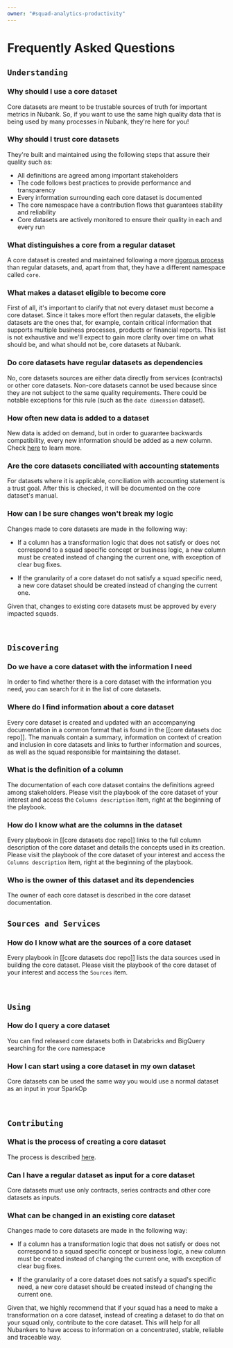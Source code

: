 ```yaml
---
owner: "#squad-analytics-productivity"
---
```



# Frequently Asked Questions

## `Understanding`

### Why should I use a core dataset

Core datasets are meant to be trustable sources of truth for important metrics in Nubank. So, if you want to use the same high quality data that is being used by many processes in Nubank, they're here for you!

### Why should I trust core datasets

They're built and maintained using the following steps that assure their quality such as:

- All definitions are agreed among important stakeholders
- The code follows best practices to provide performance and transparency
- Every information surrounding each core dataset is documented
- The core namespace have a contribution flows that guarantees stability and reliability
- Core datasets are actively monitored to ensure their quality in each and every run

### What distinguishes a core from a regular dataset

A core dataset is created and maintained following a more [rigorous process](contribution-workflow.md) than regular datasets, and, apart from that, they have a different namespace called `core`.

### What makes a dataset eligible to become core

First of all, it's important to clarify that not every dataset must become a core dataset. Since it takes more effort then regular datasets, the eligible datasets are the ones that, for example, contain critical information that supports multiple business processes, products or financial reports. This list is not exhaustive and we'll expect to gain more clarity over time on what should be, and what should not be, core datasets at Nubank.

### Do core datasets have regular datasets as dependencies

No, core datasets sources are either data directly from services (contracts) or other core datasets. Non-core datasets cannot be used because since they are not subject to the same quality requirements. There could be notable exceptions for this rule (such as the `date dimension` dataset).

### How often new data is added to a dataset

New data is added on demand, but in order to guarantee backwards compatibility, every new information should be added as a new column. Check [here](#how-can-i-be-sure-changes-wont-break-my-logic) to learn more.

### Are the core datasets conciliated with accounting statements

For datasets where it is applicable, conciliation with accounting statement is a trust goal. After this is checked, it will be documented on the core dataset's manual.

### How can I be sure changes won't break my logic

Changes made to core datasets are made in the following way:

- If a column has a transformation logic that does not satisfy or does not correspond to a squad specific concept or business logic, a new column must be created instead of changing the current one, with exception of clear bug fixes.

- If the granularity of a core dataset do not satisfy a squad specific need, a new core dataset should be created instead of changing the current one.

Given that, changes to existing core datasets must be approved by every impacted squads.

<br />

## `Discovering`

### Do we have a core dataset with the information I need

In order to find whether there is a core dataset with the information you need, you can search for it in the list of core datasets.

### Where do I find information about a core dataset

Every core dataset is created and updated with an accompanying documentation in a common format that is found in the [[core datasets doc repo]]. The manuals contain a summary, information on context of creation and inclusion in core datasets and links to further information and sources, as well as the squad responsible for maintaining the dataset.

### What is the definition of a column

The documentation of each core dataset contains the definitions agreed among stakeholders. Please visit the playbook of the core dataset of your interest and access the `Columns description` item, right at the beginning of the playbook.

### How do I know what are the columns in the dataset

Every playbook in [[core datasets doc repo]] links to the full column description of the core dataset and details the concepts used in its creation. Please visit the playbook of the core dataset of your interest and access the `Columns description` item, right at the beginning of the playbook.

### Who is the owner of this dataset and its dependencies

The owner of each core dataset is described in the core dataset documentation.

## `Sources and Services`

### How do I know what are the sources of a core dataset

Every playbook in [[core datasets doc repo]] lists the data sources used in building the core dataset. Please visit the playbook of the core dataset of your interest and access the `Sources` item.

<br />

## `Using`

### How do I query a core dataset

You can find released core datasets both in Databricks and BigQuery searching for the `core` namespace

### How I can start using a core dataset in my own dataset

Core datasets can be used the same way you would use a normal dataset as an input in your SparkOp

<br />

## `Contributing`

### What is the process of creating a core dataset

The process is described [here](contribution-workflow.md).

### Can I have a regular dataset as input for a core dataset

Core datasets must use only contracts, series contracts and other core datasets as inputs.

### What can be changed in an existing core dataset

Changes made to core datasets are made in the following way:

- If a column has a transformation logic that does not satisfy or does not correspond to a squad specific concept or business logic, a new column must be created instead of changing the current one, with exception of clear bug fixes.

- If the granularity of a core dataset does not satisfy a squad's specific need, a new core dataset should be created instead of changing the current one.

Given that, we highly recommend that if your squad has a need to make a transformation on a core dataset, instead of creating a dataset to do that on your squad only, contribute to the core dataset. This will help for all Nubankers to have access to information on a concentrated, stable, reliable and traceable way.

<br />
